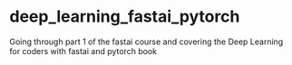 # deep_learning_fastai_pytorch
Going through part 1 of the fastai course and covering the Deep Learning for coders with fastai and pytorch book
